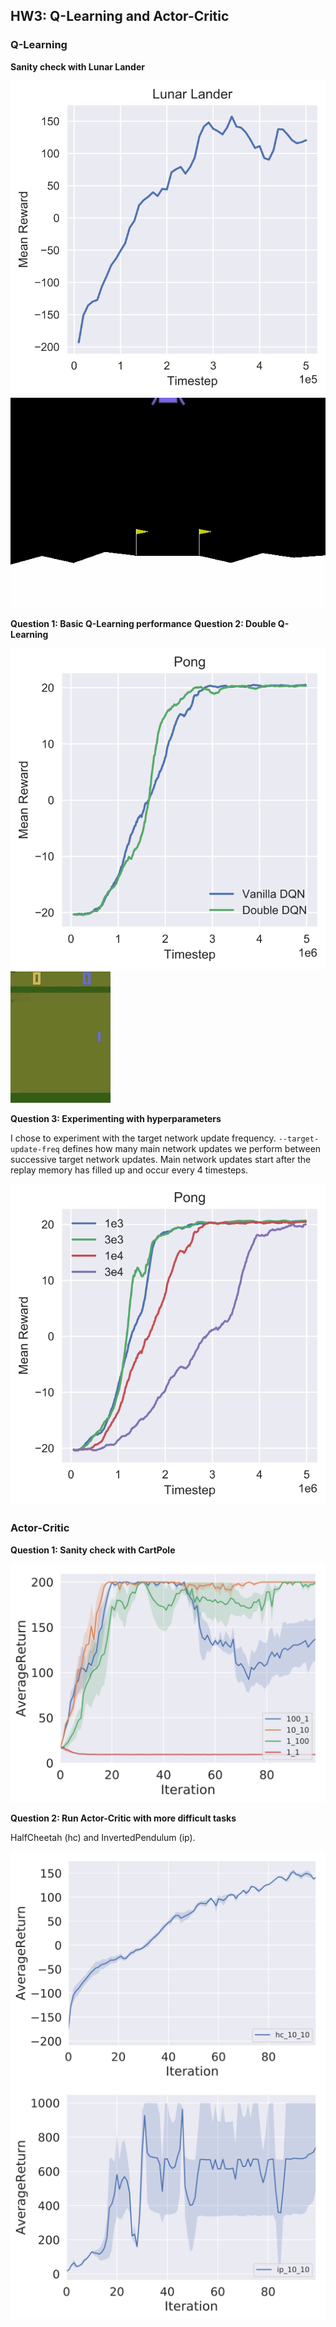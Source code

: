 ## HW3: Q-Learning and Actor-Critic

### Q-Learning

**Sanity check with Lunar Lander**

![LunarLander plot](plots/lander.svg)
![LunarLander gif](gifs/lunar_lander_dqn.gif)

**Question 1: Basic Q-Learning performance**
**Question 2: Double Q-Learning**

![Pong plot](plots/pong_dqn.svg)
![Pong gif](gifs/pong-vanilla-dqn.gif)

**Question 3: Experimenting with hyperparameters**

I chose to experiment with the target network update frequency. `--target-update-freq` defines how many main network updates we perform between successive target network updates. Main network updates start after the replay memory has filled up and occur every 4 timesteps.

![update-freq plot](plots/pong_update_freq.svg)


### Actor-Critic

**Question 1: Sanity check with CartPole**

![CartPole plot](plots/cartpole.svg)

**Question 2: Run Actor-Critic with more difficult tasks**

HalfCheetah (hc) and InvertedPendulum (ip).

![HalfCheetah plot](plots/half_cheetah.svg)
![InvertedPendulum plot](plots/inverted_pendulum.svg)
